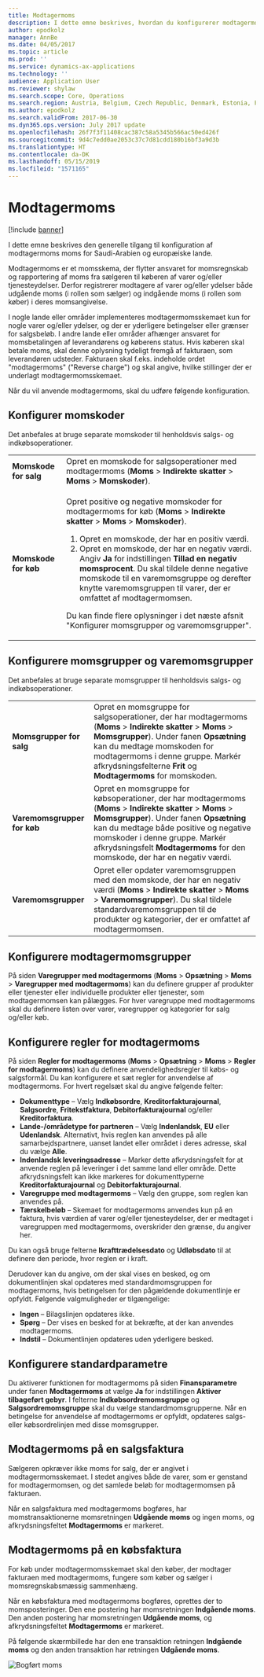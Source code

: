 ```yaml
---
title: Modtagermoms
description: I dette emne beskrives, hvordan du konfigurerer modtagermoms for europæiske lande og Saudi-Arabien.
author: epodkolz
manager: AnnBe
ms.date: 04/05/2017
ms.topic: article
ms.prod: ''
ms.service: dynamics-ax-applications
ms.technology: ''
audience: Application User
ms.reviewer: shylaw
ms.search.scope: Core, Operations
ms.search.region: Austria, Belgium, Czech Republic, Denmark, Estonia, Finland, France, Germany, Hungary, Ireland, Italy, Latvia, Lithuania, Netherlands, Poland, Saudi Arabia, Spain, Sweden, United Kingdom
ms.author: epodkolz
ms.search.validFrom: 2017-06-30
ms.dyn365.ops.version: July 2017 update
ms.openlocfilehash: 26f7f3f11408cac387c58a5345b566ac50ed426f
ms.sourcegitcommit: 9d4c7edd0ae2053c37c7d81cdd180b16bf3a9d3b
ms.translationtype: HT
ms.contentlocale: da-DK
ms.lasthandoff: 05/15/2019
ms.locfileid: "1571165"
---
```

# <a name="reverse-charge-vat"></a>Modtagermoms


[!include [banner](../includes/banner.md)]


I dette emne beskrives den generelle tilgang til konfiguration af modtagermoms moms for Saudi-Arabien og europæiske lande.

Modtagermoms er et momsskema, der flytter ansvaret for momsregnskab og rapportering af moms fra sælgeren til køberen af varer og/eller tjenesteydelser. Derfor registrerer modtagere af varer og/eller ydelser både udgående moms (i rollen som sælger) og indgående moms (i rollen som køber) i deres momsangivelse.

I nogle lande eller områder implementeres modtagermomsskemaet kun for nogle varer og/eller ydelser, og der er yderligere betingelser eller grænser for salgsbeløb. I andre lande eller områder afhænger ansvaret for momsbetalingen af leverandørens og køberens status. Hvis køberen skal betale moms, skal denne oplysning tydeligt fremgå af fakturaen, som leverandøren udsteder. Fakturaen skal f.eks. indeholde ordet "modtagermoms" ("Reverse charge") og skal angive, hvilke stillinger der er underlagt modtagermomsskemaet. 

Når du vil anvende modtagermoms, skal du udføre følgende konfiguration.

## <a name="set-up-sales-tax-codes"></a>Konfigurer momskoder
Det anbefales at bruge separate momskoder til henholdsvis salgs- og indkøbsoperationer.

<table>
<body>
<tr>
<td><strong>Momskode for salg</strong></td>
<td>Opret en momskode for salgsoperationer med modtagermoms (<strong>Moms</strong> &gt; <strong>Indirekte skatter</strong> &gt; <strong>Moms</strong> &gt; <strong>Momskoder</strong>).
</td>
</tr>
<tr>
<td><strong>Momskode for køb</strong></td>
<td><p>Opret positive og negative momskoder for modtagermoms for køb (<strong>Moms</strong> &gt; <strong>Indirekte skatter</strong> &gt; <strong>Moms</strong> &gt; <strong>Momskoder</strong>).</p>
<ol>
<li>Opret en momskode, der har en positiv værdi.</li>
<li>Opret en momskode, der har en negativ værdi. Angiv <strong>Ja</strong> for indstillingen <strong>Tillad en negativ momsprocent</strong>.
Du skal tildele denne negative momskode til en varemomsgruppe og derefter knytte varemomsgruppen til varer, der er omfattet af modtagermomsen.</li>
</ol>
<p>Du kan finde flere oplysninger i det næste afsnit &quot;Konfigurer momsgrupper og varemomsgrupper&quot;.</p>
</td>
</tr>
</tbody>
</table>

## <a name="set-up-sales-tax-groups-and-item-sales-tax-groups"></a>Konfigurere momsgrupper og varemomsgrupper
Det anbefales at bruge separate momsgrupper til henholdsvis salgs- og indkøbsoperationer.

<table>
<tr>
<td><strong>Momsgrupper for salg</strong></td>
<td>Opret en momsgruppe for salgsoperationer, der har modtagermoms (<strong>Moms</strong> &gt; <strong>Indirekte skatter</strong> &gt; <strong>Moms</strong> &gt; <strong>Momsgrupper</strong>). Under fanen <strong>Opsætning</strong> kan du medtage momskoden for modtagermoms i denne gruppe. Markér afkrydsningsfelterne <strong>Frit</strong> og <strong>Modtagermoms</strong> for momskoden.</td>
</tr>
<tr>
<td><strong>Varemomsgrupper for køb</strong></td>
<td>Opret en momsgruppe for købsoperationer, der har modtagermoms (<strong>Moms</strong> &gt; <strong>Indirekte skatter</strong> &gt; <strong>Moms</strong> &gt; <strong>Momsgrupper</strong>). Under fanen <strong>Opsætning</strong> kan du medtage både positive og negative momskoder i denne gruppe. Markér afkrydsningsfelt <strong>Modtagermoms</strong> for den momskode, der har en negativ værdi.</td>
</tr>
<tr>
<td><strong>Varemomsgrupper</strong></td>
<td>Opret eller opdater varemomsgruppen med den momskode, der har en negativ værdi (<strong>Moms</strong> &gt; <strong>Indirekte skatter</strong> &gt; <strong>Moms</strong> &gt; <strong>Varemomsgrupper</strong>). Du skal tildele standardvaremomsgruppen til de produkter og kategorier, der er omfattet af modtagermomsen.</td>
</tr>
</table>

## <a name="set-up-reverse-charge-groups"></a>Konfigurere modtagermomsgrupper
På siden **Varegrupper med modtagermoms** (**Moms** &gt; **Opsætning** &gt; **Moms** &gt; **Varegrupper med modtagermoms**) kan du definere grupper af produkter eller tjenester eller individuelle produkter eller tjenester, som modtagermomsen kan pålægges. For hver varegruppe med modtagermoms skal du definere listen over varer, varegrupper og kategorier for salg og/eller køb.

## <a name="set-up-reverse-charge-rules"></a>Konfigurere regler for modtagermoms
På siden **Regler for modtagermoms** (**Moms** &gt; **Opsætning** &gt; **Moms** &gt; **Regler for modtagermoms**) kan du definere anvendelighedsregler til købs- og salgsformål. Du kan konfigurere et sæt regler for anvendelse af modtagermoms. For hvert regelsæt skal du angive følgende felter:

- **Dokumenttype** – Vælg **Indkøbsordre**, **Kreditorfakturajournal**, **Salgsordre**, **Fritekstfaktura**, **Debitorfakturajournal** og/eller **Kreditorfaktura**.
- **Lande-/områdetype for partneren** – Vælg **Indenlandsk**, **EU** eller **Udenlandsk**. Alternativt, hvis reglen kan anvendes på alle samarbejdspartnere, uanset landet eller området i deres adresse, skal du vælge **Alle**.
- **Indenlandsk leveringsadresse** – Marker dette afkrydsningsfelt for at anvende reglen på leveringer i det samme land eller område. Dette afkrydsningsfelt kan ikke markeres for dokumenttyperne **Kreditorfakturajournal** og **Debitorfakturajournal**.
- **Varegruppe med modtagermoms** – Vælg den gruppe, som reglen kan anvendes på.
- **Tærskelbeløb** – Skemaet for modtagermoms anvendes kun på en faktura, hvis værdien af varer og/eller tjenesteydelser, der er medtaget i varegruppen med modtagermoms, overskrider den grænse, du angiver her.

Du kan også bruge felterne **Ikrafttrædelsesdato** og **Udløbsdato** til at definere den periode, hvor reglen er i kraft.

Derudover kan du angive, om der skal vises en besked, og om dokumentlinjen skal opdateres med standardmomsgruppen for modtagermoms, hvis betingelsen for den pågældende dokumentlinje er opfyldt. Følgende valgmuligheder er tilgængelige:

- **Ingen** – Bilagslinjen opdateres ikke.
- **Spørg** – Der vises en besked for at bekræfte, at der kan anvendes modtagermoms.
- **Indstil** – Dokumentlinjen opdateres uden yderligere besked.

## <a name="set-up-default-parameters"></a>Konfigurere standardparametre
Du aktiverer funktionen for modtagermoms på siden **Finansparametre** under fanen **Modtagermoms** at vælge **Ja** for indstillingen **Aktiver tilbageført gebyr**. I felterne **Indkøbsordremomsgruppe** og **Salgsordremomsgruppe** skal du vælge standardmomsgrupperne. Når en betingelse for anvendelse af modtagermoms er opfyldt, opdateres salgs- eller købsordrelinjen med disse momsgrupper.

## <a name="reverse-charge-on-a-sales-invoice"></a>Modtagermoms på en salgsfaktura
Sælgeren opkræver ikke moms for salg, der er angivet i modtagermomsskemaet. I stedet angives både de varer, som er genstand for modtagermomsen, og det samlede beløb for modtagermomsen på fakturaen.

Når en salgsfaktura med modtagermoms bogføres, har momstransaktionerne momsretningen **Udgående moms** og ingen moms, og afkrydsningsfeltet **Modtagermoms** er markeret.

## <a name="reverse-charge-on-a-purchase-invoice"></a>Modtagermoms på en købsfaktura
For køb under modtagermomsskemaet skal den køber, der modtager fakturaen med modtagermoms, fungere som køber og sælger i momsregnskabsmæssig sammenhæng.

Når en købsfaktura med modtagermoms bogføres, oprettes der to momsposteringer. Den ene postering har momsretningen **Indgående moms**. Den anden postering har momsretningen **Udgående moms**, og afkrydsningsfeltet **Modtagermoms** er markeret.

På følgende skærmbillede har den ene transaktion retningen **Indgående moms** og den anden transaktion har retningen **Udgående moms**. 

![Bogført moms](media/apac-sau-posted-sales-tax.png)
